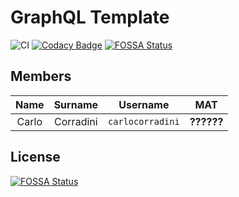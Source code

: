 # GraphQL Template

![CI](https://github.com/carlocorradini/graphql-template/workflows/CI/badge.svg)
[![Codacy Badge](https://api.codacy.com/project/badge/Grade/7a85c8af17a24cbbbf8e96df84cc3d5e)](https://app.codacy.com/gh/carlocorradini/graphql-template?utm_source=github.com&utm_medium=referral&utm_content=carlocorradini/graphql-template&utm_campaign=Badge_Grade)
[![FOSSA Status](https://app.fossa.com/api/projects/git%2Bgithub.com%2Fcarlocorradini%2Fgraphql-template.svg?type=shield)](https://app.fossa.com/projects/git%2Bgithub.com%2Fcarlocorradini%2Fgraphql-template?ref=badge_shield)

## Members

| Name  |  Surname  |     Username     |    MAT     |
| :---: | :-------: | :--------------: | :--------: |
| Carlo | Corradini | `carlocorradini` | **??????** |


## License
[![FOSSA Status](https://app.fossa.com/api/projects/git%2Bgithub.com%2Fcarlocorradini%2Fgraphql-template.svg?type=large)](https://app.fossa.com/projects/git%2Bgithub.com%2Fcarlocorradini%2Fgraphql-template?ref=badge_large)